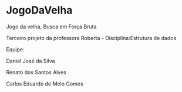 # JogoDaVelha

Jogo da velha, Busca em Força Bruta 

Terceiro projeto da professora Roberta - Disciplina:Estrutura de dados

Equipe:

Daniel José da Silva

Renato dos Santos Alves

Carlos Eduardo de Melo Gomes
